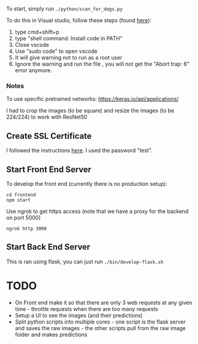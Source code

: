To start, simply run `./python/scan_for_dogs.py`

To do this in Visual studio, follow these steps (found [here](https://stackoverflow.com/questions/52705643/abort-trap-6-when-attempting-opencv-video-capture-on-macos-mojave)):
1. type cmd+shift+p
2. type "shell command: Install code in PATH"
3. Close vscode
4. Use "sudo code" to open vscode
5. It will give warning not to run as a root user
6. Ignore the warning and run the file , you will not get the "Abort trap: 6" error anymore.

### Notes

To use specific pretrained networks: https://keras.io/api/applications/

I had to crop the images (to be square) and resize the images (to be 224/224) to work with ResNet50

## Create SSL Certificate

I followed the instructions [here](https://www.freecodecamp.org/news/how-to-get-https-working-on-your-local-development-environment-in-5-minutes-7af615770eec/). I used the password "test".

## Start Front End Server

To develop the front end (currently there is no production setup):

```
cd frontend
npm start
```

Use ngrok to get https access (note that we have a proxy for the backend on port 5000)

```
ngrok http 3000
```

## Start Back End Server

This is ran using flask, you can just run `./bin/develop-flask.sh`

# TODO
 - On Front end make it so that there are only 3 web requests at any given time - throttle requests when there are too many requests
 - Setup a UI to see the images (and their predictions)
 - Split python scripts into multiple cores - one script is the flask server and saves the raw images - the other scripts pull from the raw image folder and makes predictions
